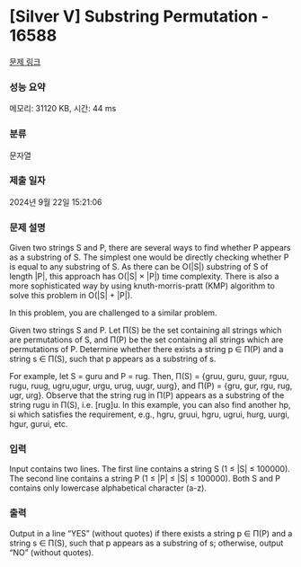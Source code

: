 # [Silver V] Substring Permutation - 16588 

[문제 링크](https://www.acmicpc.net/problem/16588) 

### 성능 요약

메모리: 31120 KB, 시간: 44 ms

### 분류

문자열

### 제출 일자

2024년 9월 22일 15:21:06

### 문제 설명

<p>Given two strings S and P, there are several ways to find whether P appears as a substring of S. The simplest one would be directly checking whether P is equal to any substring of S. As there can be O(|S|) substring of S of length |P|, this approach has O(|S| × |P|) time complexity. There is also a more sophisticated way by using knuth-morris-pratt (KMP) algorithm to solve this problem in O(|S| + |P|).</p>

<p>In this problem, you are challenged to a similar problem.</p>

<p>Given two strings S and P. Let Π(S) be the set containing all strings which are permutations of S, and Π(P) be the set containing all strings which are permutations of P. Determine whether there exists a string p ∈ Π(P) and a string s ∈ Π(S), such that p appears as a substring of s.</p>

<p>For example, let S = guru and P = rug. Then, Π(S) = {gruu, guru, guur, rguu, rugu, ruug, ugru,ugur, urgu, urug, uugr, uurg}, and Π(P) = {gru, gur, rgu, rug, ugr, urg}. Observe that the string rug in Π(P) appears as a substring of the string rugu in Π(S), i.e. [rug]u. In this example, you can also find another hp, si which satisfies the requirement, e.g., hgru, gruui, hgru, ugrui, hurg, uurgi, hgur, gurui, etc.</p>

### 입력 

 <p>Input contains two lines. The first line contains a string S (1 ≤ |S| ≤ 100000). The second line contains a string P (1 ≤ |P| ≤ |S| ≤ 100000). Both S and P contains only lowercase alphabetical character (a-z).</p>

### 출력 

 <p>Output in a line “YES” (without quotes) if there exists a string p ∈ Π(P) and a string s ∈ Π(S), such that p appears as a substring of s; otherwise, output “NO” (without quotes).</p>


